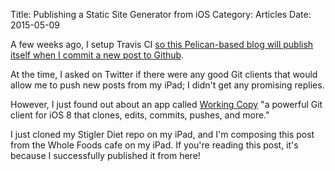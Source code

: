 Title: Publishing a Static Site Generator from iOS
Category: Articles
Date: 2015-05-09

A few weeks ago, I setup Travis CI [so this Pelican-based blog will publish itself when I commit a new post to Github](http://stiglerdiet.com/blog/2015/Mar/27/auto-deploying-stigler-diet-with-travis-ci/).

At the time, I asked on Twitter if there were any good Git clients that would allow me to push new posts from my iPad; I didn't get any promising replies.

However, I just found out about an app called [Working Copy](http://workingcopyapp.com) "a powerful Git client for iOS 8 that clones, edits, commits, pushes, and more."

I just cloned my Stigler Diet repo on my iPad, and I'm composing this post from the Whole Foods cafe on my iPad. If you're reading this post, it's because I successfully published it from here!